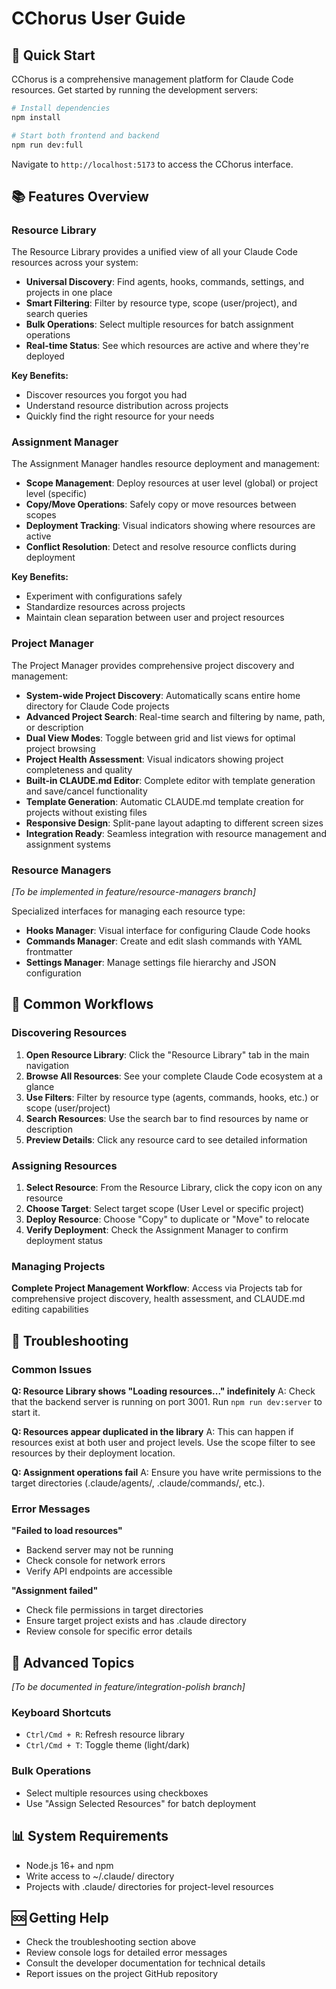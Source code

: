 # CChorus User Guide

<!-- STATUS_TRACKER -->
<!-- Features: Resource Library [COMPLETED], Assignment Manager [COMPLETED], Project Manager [COMPLETED], Hooks Manager [PENDING], Commands Manager [PENDING], Settings Manager [PENDING] -->

## 🚀 Quick Start

<!-- QUICK_START_SECTION -->
<!-- UPDATE_TRIGGER: After Phase 1 completion -->
<!-- PLACEHOLDER: Installation, first-time setup, basic navigation -->

CChorus is a comprehensive management platform for Claude Code resources. Get started by running the development servers:

```bash
# Install dependencies
npm install

# Start both frontend and backend
npm run dev:full
```

Navigate to `http://localhost:5173` to access the CChorus interface.

## 📚 Features Overview

### Resource Library
<!-- FEATURE_RESOURCE_LIBRARY -->
<!-- UPDATE_TRIGGER: When ResourceLibrary.tsx is modified -->
<!-- CONTENT: Feature description, screenshots, key benefits -->

The Resource Library provides a unified view of all your Claude Code resources across your system:

- **Universal Discovery**: Find agents, hooks, commands, settings, and projects in one place
- **Smart Filtering**: Filter by resource type, scope (user/project), and search queries
- **Bulk Operations**: Select multiple resources for batch assignment operations
- **Real-time Status**: See which resources are active and where they're deployed

**Key Benefits:**
- Discover resources you forgot you had
- Understand resource distribution across projects
- Quickly find the right resource for your needs

### Assignment Manager  
<!-- FEATURE_ASSIGNMENT_MANAGER -->
<!-- UPDATE_TRIGGER: When AssignmentManager.tsx is modified -->
<!-- CONTENT: Assignment workflows, scope management, deployment tracking -->

The Assignment Manager handles resource deployment and management:

- **Scope Management**: Deploy resources at user level (global) or project level (specific)
- **Copy/Move Operations**: Safely copy or move resources between scopes
- **Deployment Tracking**: Visual indicators showing where resources are active
- **Conflict Resolution**: Detect and resolve resource conflicts during deployment

**Key Benefits:**
- Experiment with configurations safely
- Standardize resources across projects
- Maintain clean separation between user and project resources

### Project Manager
<!-- FEATURE_PROJECT_MANAGER -->
<!-- UPDATE_TRIGGER: When ProjectManager.tsx is created/modified -->
<!-- STATUS: COMPLETED - Full project management with CLAUDE.md editing -->

The Project Manager provides comprehensive project discovery and management:

- **System-wide Project Discovery**: Automatically scans entire home directory for Claude Code projects
- **Advanced Project Search**: Real-time search and filtering by name, path, or description
- **Dual View Modes**: Toggle between grid and list views for optimal project browsing
- **Project Health Assessment**: Visual indicators showing project completeness and quality
- **Built-in CLAUDE.md Editor**: Complete editor with template generation and save/cancel functionality
- **Template Generation**: Automatic CLAUDE.md template creation for projects without existing files
- **Responsive Design**: Split-pane layout adapting to different screen sizes
- **Integration Ready**: Seamless integration with resource management and assignment systems

### Resource Managers
<!-- FEATURE_RESOURCE_MANAGERS -->
<!-- UPDATE_TRIGGER: When specialized manager components are implemented -->
<!-- PLACEHOLDER: Hooks, Commands, Settings management interfaces -->

*[To be implemented in feature/resource-managers branch]*

Specialized interfaces for managing each resource type:

- **Hooks Manager**: Visual interface for configuring Claude Code hooks
- **Commands Manager**: Create and edit slash commands with YAML frontmatter
- **Settings Manager**: Manage settings file hierarchy and JSON configuration

## 🔄 Common Workflows

### Discovering Resources
<!-- WORKFLOW_DISCOVERY -->
<!-- SCREENSHOT: resource-library-overview.png -->
<!-- STEPS: 1. Navigate to Resource Library, 2. Use search/filters, 3. Preview resources -->

1. **Open Resource Library**: Click the "Resource Library" tab in the main navigation
2. **Browse All Resources**: See your complete Claude Code ecosystem at a glance
3. **Use Filters**: Filter by resource type (agents, commands, hooks, etc.) or scope (user/project)
4. **Search Resources**: Use the search bar to find resources by name or description
5. **Preview Details**: Click any resource card to see detailed information

### Assigning Resources
<!-- WORKFLOW_ASSIGNMENT -->
<!-- SCREENSHOT: assignment-manager-deploy.png -->
<!-- STEPS: 1. Select resource, 2. Choose target scope, 3. Deploy with copy/move -->

1. **Select Resource**: From the Resource Library, click the copy icon on any resource
2. **Choose Target**: Select target scope (User Level or specific project)
3. **Deploy Resource**: Choose "Copy" to duplicate or "Move" to relocate
4. **Verify Deployment**: Check the Assignment Manager to confirm deployment status

### Managing Projects
<!-- WORKFLOW_PROJECT_MANAGEMENT -->
<!-- UPDATE_TRIGGER: After feature/resource-managers branch -->
<!-- PLACEHOLDER: Project-specific resource management workflows -->

**Complete Project Management Workflow**: Access via Projects tab for comprehensive project discovery, health assessment, and CLAUDE.md editing capabilities

## 🔧 Troubleshooting

<!-- TROUBLESHOOTING_SECTION -->
<!-- UPDATE_TRIGGER: When common issues are identified during testing -->
<!-- CONTENT: Error messages, solutions, FAQ items -->

### Common Issues

**Q: Resource Library shows "Loading resources..." indefinitely**
A: Check that the backend server is running on port 3001. Run `npm run dev:server` to start it.

**Q: Resources appear duplicated in the library**
A: This can happen if resources exist at both user and project levels. Use the scope filter to see resources by their deployment location.

**Q: Assignment operations fail**
A: Ensure you have write permissions to the target directories (.claude/agents/, .claude/commands/, etc.).

### Error Messages

**"Failed to load resources"**
- Backend server may not be running
- Check console for network errors
- Verify API endpoints are accessible

**"Assignment failed"**
- Check file permissions in target directories  
- Ensure target project exists and has .claude directory
- Review console for specific error details

## 📖 Advanced Topics

<!-- ADVANCED_TOPICS -->
<!-- UPDATE_TRIGGER: After feature/integration-polish branch -->
<!-- CONTENT: Keyboard shortcuts, bulk operations, advanced configurations -->

*[To be documented in feature/integration-polish branch]*

### Keyboard Shortcuts
- `Ctrl/Cmd + R`: Refresh resource library
- `Ctrl/Cmd + T`: Toggle theme (light/dark)

### Bulk Operations
- Select multiple resources using checkboxes
- Use "Assign Selected Resources" for batch deployment

## 📊 System Requirements

- Node.js 16+ and npm
- Write access to ~/.claude/ directory
- Projects with .claude/ directories for project-level resources

## 🆘 Getting Help

- Check the troubleshooting section above
- Review console logs for detailed error messages
- Consult the developer documentation for technical details
- Report issues on the project GitHub repository